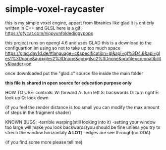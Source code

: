# simple-voxel-raycaster
this is my simple voxel engine, appart from librairies like glad it is entierly written in C++ and GLSL
here is a gif:
https://gfycat.com/nippyunfoldediggypops

this project runs on opengl 4.6 and uses GLAD this is a download to the configuartion im using so not to take up too much space
https://glad.dav1d.de/#language=c&specification=gl&api=gl%3D4.6&api=gles1%3Dnone&api=gles2%3Dnone&api=glsc2%3Dnone&profile=compatibility&loader=on

once downloaded put the "glad.c" source file inside the main folder

**this file is shared in open source for education purpose only**

HOW TO USE:
controls: 
  W: forward
  A: turn left
  S: backwards
  D: turn right
  E: look up
  Q: look down
  
 (if you feel the render distance is too small you can modify the max amount of steps in the fragment shader)
 
 KNOWN BUGS:
  -terrible warping(still looking into it)
  -setting your window too large will make you look backwards(you should be fine unless you try to strech the window horizontaly **A LOT**)
  -edges are see through(no DDA)

 (if you find some more please tell me)

